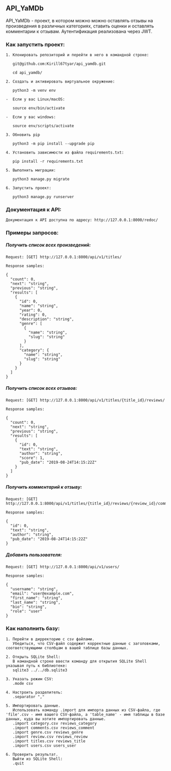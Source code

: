 ## API_YaMDb
 
API_YaMDb - проект, в котором можно можно оставлять отзывы на произведения в различных категориях, ставить оценки и оставлять комментарии к отзывам. 
Аутентификация реализована через JWT.

### Как запустить проект:

```
1. Клонировать репозиторий и перейти в него в командной строке:

   git@github.com:Kirill67tyar/api_yamdb.git
   
   cd api_yamdb/

2. Cоздать и активировать виртуальное окружение:

   python3 -m venv env

-  Если у вас Linux/macOS:
 
   source env/bin/activate
     
-  Если у вас windows:
 
   source env/scripts/activate

3. Обновить pip

   python3 -m pip install --upgrade pip

4. Установить зависимости из файла requirements.txt:

   pip install -r requirements.txt

5. Выполнить миграции:

   python3 manage.py migrate

6. Запустить проект:

   python3 manage.py runserver
```

### Документация к API:
```
Документация к API доступна по адресу: http://127.0.0.1:8000/redoc/
```

### Примеры запросов:

##### Получить список всех произведений:
```
Request: [GET] http://127.0.0.1:8000/api/v1/titles/
```

```
Response samples:
```

```
{
  "count": 0,
  "next": "string",
  "previous": "string",
  "results": [
    {
      "id": 0,
      "name": "string",
      "year": 0,
      "rating": 0,
      "description": "string",
      "genre": [
        {
          "name": "string",
          "slug": "string"
        }
      ],
      "category": {
        "name": "string",
        "slug": "string"
      }
    }
  ]
}
```

##### Получить список всех отзывов:
```
Request: [GET] http://127.0.0.1:8000/api/v1/titles/{title_id}/reviews/
```

```
Response samples:
```

```
{
  "count": 0,
  "next": "string",
  "previous": "string",
  "results": [
    {
      "id": 0,
      "text": "string",
      "author": "string",
      "score": 1,
      "pub_date": "2019-08-24T14:15:22Z"
    }
  ]
}
```

##### Получить комментарий к отзыву:
```
Request: [GET] http://127.0.0.1:8000/api/v1/titles/{title_id}/reviews/{review_id}/comments/{comment_id}/
```

```
Response samples:
```

```
{
  "id": 0,
  "text": "string",
  "author": "string",
  "pub_date": "2019-08-24T14:15:22Z"
}
```

##### Добавить пользователя:
```
Request: [GET] http://127.0.0.1:8000/api/v1/users/
```

```
Response samples:
```

```
{
  "username": "string",
  "email": "user@example.com",
  "first_name": "string",
  "last_name": "string",
  "bio": "string",
  "role": "user"
}
```

### Как наполнить базу:

```
1. Перейти в дирректорию с csv файлами.
   Убедиться, что CSV-файл содержит корректные данные с заголовками, соответствующими столбцам в вашей таблице базы данных.

2. Открыть SQLite Shell:
   В командной строке ввести команду для открытия SQLite Shell указывая путь к библиотеке:
   sqlite3 ../../db.sqlite3

3. Указать режим CSV:
   .mode csv

4. Настроить разделитель:
   .separator ","

5. Импортировать данные.
   Использовать команду .import для импорта данных из CSV-файла, где 'file'.csv - имя вашего CSV-файла, а 'table_name' - имя таблицы в базе данных, куда вы хотите импортировать данные.
   .import category.csv reviews_category
   .import comments.csv reviews_comment
   .import genre.csv reviews_genre
   .import review.csv reviews_review
   .import titles.csv reviews_title
   .import users.csv users_user

6. Проверить результат.
   Выйти из SQLite Shell:
   .quit
```
